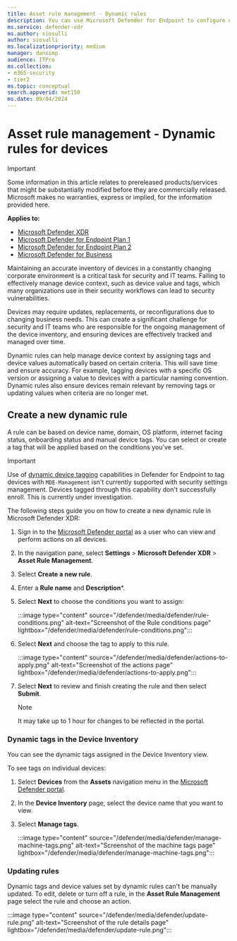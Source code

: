 ```yaml
---
title: Asset rule management - Dynamic rules 
description: You can use Microsoft Defender for Endpoint to configure dynamic tagging 
ms.service: defender-xdr
ms.author: siosulli
author: siosulli
ms.localizationpriority: medium
manager: dansimp
audience: ITPro
ms.collection: 
- m365-security
- tier2
ms.topic: conceptual
search.appverid: met150
ms.date: 09/04/2024
---
```


# Asset rule management - Dynamic rules for devices

> [!IMPORTANT]
> Some information in this article relates to prereleased products/services that might be substantially modified before they are commercially released. Microsoft makes no warranties, express or implied, for the information provided here.

**Applies to:**

- [Microsoft Defender XDR](microsoft-365-defender.md)
- [Microsoft Defender for Endpoint Plan 1](/defender-endpoint/microsoft-defender-endpoint)
- [Microsoft Defender for Endpoint Plan 2](/defender-endpoint/microsoft-defender-endpoint)
- [Microsoft Defender for Business](/defender-business/mdb-overview)

Maintaining an accurate inventory of devices in a constantly changing corporate environment is a critical task for security and IT teams. Failing to effectively manage device context, such as device value and tags, which many organizations use in their security workflows can lead to security vulnerabilities.

Devices may require updates, replacements, or reconfigurations due to changing business needs. This can create a significant challenge for security and IT teams who are responsible for the ongoing management of the device inventory, and ensuring devices are effectively tracked and managed over time.

Dynamic rules can help manage device context by assigning tags and device values automatically based on certain criteria. This will save time and ensure accuracy. For example, tagging devices with a specific OS version or assigning a value to devices with a particular naming convention. Dynamic rules also ensure devices remain relevant by removing tags or updating values when criteria are no longer met.

## Create a new dynamic rule

A rule can be based on device name, domain, OS platform, internet facing status, onboarding status and manual device tags. You can select or create a tag that will be applied based on the conditions you've set.

> [!IMPORTANT]
> Use of [dynamic device tagging](/defender-xdr/configure-asset-rules) capabilities in Defender for Endpoint to tag devices with `MDE-Management` isn't currently supported with security settings management. Devices tagged through this capability don't successfully enroll. This is currently under investigation.

The following steps guide you on how to create a new dynamic rule in Microsoft Defender XDR:

1. Sign in to the [Microsoft Defender portal](https://security.microsoft.com) as a user who can view and perform actions on all devices.

2. In the navigation pane, select **Settings** \> **Microsoft Defender XDR** \> **Asset Rule Management**.

3. Select **Create a new rule**.

4. Enter a **Rule name** and **Description***.

5. Select **Next** to choose the conditions you want to assign:

   :::image type="content" source="/defender/media/defender/rule-conditions.png" alt-text="Screenshot of the Rule conditions page" lightbox="/defender/media/defender/rule-conditions.png":::

6. Select **Next** and choose the tag to apply to this rule.

   :::image type="content" source="/defender/media/defender/actions-to-apply.png" alt-text="Screenshot of the actions page" lightbox="/defender/media/defender/actions-to-apply.png":::

7. Select **Next** to review and finish creating the rule and then select **Submit**.

   >[!NOTE]
   > It may take up to 1 hour for changes to be reflected in the portal.

### Dynamic tags in the Device Inventory

You can see the dynamic tags assigned in the Device Inventory view.

To see tags on individual devices:

1. Select **Devices** from the **Assets** navigation menu in the [Microsoft Defender portal](https://security.microsoft.com).

2. In the **Device Inventory** page, select the device name that you want to view.

3. Select **Manage tags**.

   :::image type="content" source="/defender/media/defender/manage-machine-tags.png" alt-text="Screenshot of the machine tags page" lightbox="/defender/media/defender/manage-machine-tags.png":::

### Updating rules

Dynamic tags and device values set by dynamic rules can't be manually updated. To edit, delete or turn off a rule, in the **Asset Rule Management** page select the rule and choose an action.

:::image type="content" source="/defender/media/defender/update-rule.png" alt-text="Screenshot of the rule details page" lightbox="/defender/media/defender/update-rule.png":::
